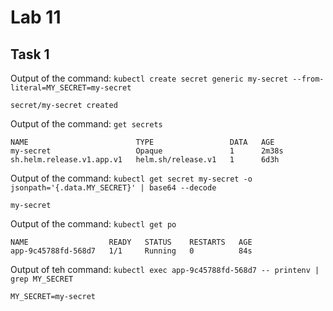 # Lab 11
## Task 1
Output of the command: `kubectl create secret generic my-secret --from-literal=MY_SECRET=my-secret`
```
secret/my-secret created
```
Output of the command: `get secrets`
```
NAME                        TYPE                 DATA   AGE
my-secret                   Opaque               1      2m38s
sh.helm.release.v1.app.v1   helm.sh/release.v1   1      6d3h
```
Output of the command: `kubectl get secret my-secret -o jsonpath='{.data.MY_SECRET}' | base64 --decode`
```
my-secret
```

Output of the command: `kubectl get po`
```
NAME                  READY   STATUS    RESTARTS   AGE
app-9c45788fd-568d7   1/1     Running   0          84s
```

Output of teh command: `kubectl exec app-9c45788fd-568d7 -- printenv | grep MY_SECRET`
```
MY_SECRET=my-secret
```
